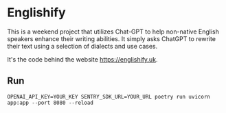 # Englishify

This is a weekend project that utilizes Chat-GPT to help non-native English speakers enhance their writing abilities. It simply asks ChatGPT to rewrite their text using a selection of dialects and use cases. 

It's the code behind the website https://englishify.uk.

## Run

```
OPENAI_API_KEY=YOUR_KEY SENTRY_SDK_URL=YOUR_URL poetry run uvicorn app:app --port 8080 --reload
```
